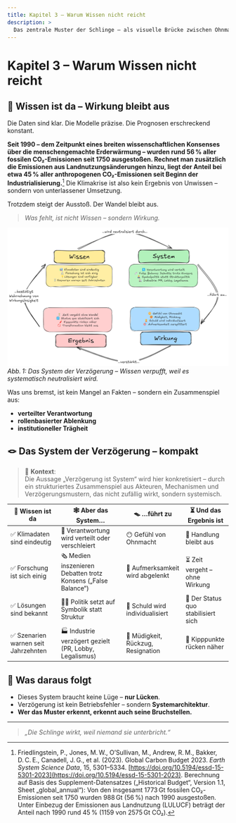 ```yaml
---
title: Kapitel 3 – Warum Wissen nicht reicht
description: >
  Das zentrale Muster der Schlinge – als visuelle Brücke zwischen Ohnmacht und Analyse.
---
```


# Kapitel 3 – Warum Wissen nicht reicht

## 🧠 Wissen ist da – Wirkung bleibt aus

Die Daten sind klar. Die Modelle präzise. Die Prognosen erschreckend konstant.

**Seit 1990 – dem Zeitpunkt eines breiten wissenschaftlichen Konsenses über die menschengemachte Erderwärmung – wurden rund 56 % aller fossilen CO₂-Emissionen seit 1750 ausgestoßen. Rechnet man zusätzlich die Emissionen aus Landnutzungsänderungen hinzu, liegt der Anteil bei etwa 45 % aller anthropogenen CO₂-Emissionen seit Beginn der Industrialisierung.**[^warum1] Die Klimakrise ist also kein Ergebnis von Unwissen – sondern von unterlassener Umsetzung.

Trotzdem steigt der Ausstoß. Der Wandel bleibt aus.

> _Was fehlt, ist nicht Wissen – sondern Wirkung._

![Systemgrafik – Wissen wird neutralisiert](./assets/wissen-system-wirkung.excalidraw.png)
_Abb. 1: Das System der Verzögerung – Wissen verpufft, weil es systematisch neutralisiert wird._

Was uns bremst, ist kein Mangel an Fakten – sondern ein Zusammenspiel aus:

- **verteilter Verantwortung**
- **rollenbasierter Ablenkung**
- **institutioneller Trägheit**

## 🪢 Das System der Verzögerung – kompakt

> 📌 **Kontext**:\
> Die Aussage „Verzögerung ist System“ wird hier konkretisiert – durch ein strukturiertes Zusammenspiel aus Akteuren, Mechanismen und Verzögerungsmustern, das nicht zufällig wirkt, sondern systemisch.

| 🧠 **Wissen ist da**                 | 🕸️ **Aber das System…**                                        | 🪤 **…führt zu**                   | ⏳ **Und das Ergebnis ist**         |
| ------------------------------------ | -------------------------------------------------------------- | ---------------------------------- | ----------------------------------- |
| ✅ Klimadaten sind eindeutig         | 🔄 Verantwortung wird verteilt oder verschleiert               | 😶 Gefühl von Ohnmacht             | 🧨 Handlung bleibt aus              |
| ✅ Forschung ist sich einig          | 🗞️ Medien inszenieren Debatten trotz Konsens („False Balance“) | 🎯 Aufmerksamkeit wird abgelenkt   | ⏳ Zeit vergeht – ohne Wirkung      |
| ✅ Lösungen sind bekannt             | 🧑‍💼 Politik setzt auf Symbolik statt Struktur                   | 🙍 Schuld wird individualisiert    | 🔁 Der Status quo stabilisiert sich |
| ✅ Szenarien warnen seit Jahrzehnten | 🏭 Industrie verzögert gezielt (PR, Lobby, Legalismus)         | 🥱 Müdigkeit, Rückzug, Resignation | 🚨 Kipppunkte rücken näher          |

## 📌 Was daraus folgt

- Dieses System braucht keine Lüge – **nur Lücken**.
- Verzögerung ist kein Betriebsfehler – sondern **Systemarchitektur**.
- **Wer das Muster erkennt, erkennt auch seine Bruchstellen.**

---

> _„Die Schlinge wirkt, weil niemand sie unterbricht.“_

[^warum1]: Friedlingstein, P., Jones, M. W., O’Sullivan, M., Andrew, R. M., Bakker, D. C. E., Canadell, J. G., et al. (2023). Global Carbon Budget 2023. _Earth System Science Data_, 15, 5301–5334. [https://doi.org/10.5194/essd-15-5301-2023](https://doi.org/10.5194/essd-15-5301-2023). Berechnung auf Basis des Supplement-Datensatzes („Historical Budget“, Version 1.1, Sheet „global_annual“): Von den insgesamt 1773 Gt fossilen CO₂-Emissionen seit 1750 wurden 988 Gt (56 %) nach 1990 ausgestoßen. Unter Einbezug der Emissionen aus Landnutzung (LULUCF) beträgt der Anteil nach 1990 rund 45 % (1159 von 2575 Gt CO₂).

<Footer />
